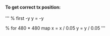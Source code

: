 #### To get correct tx position:
'''
% first -y
y = -y

% for 480 * 480 map
x = x / 0.05
y = y / 0.05
'''
